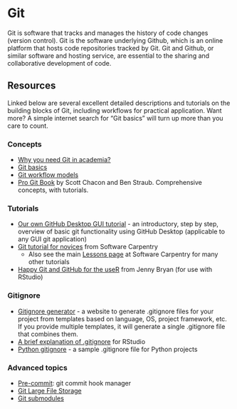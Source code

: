 # Git

Git is software that tracks and manages the history of code changes (version control). Git is the software underlying Github, which is an online platform that hosts code repositories tracked by Git. Git and Github, or similar software and hosting service, are essential to the sharing and collaborative development of code.

## Resources

Linked below are several excellent detailed descriptions and tutorials on the building blocks of Git, including workflows for practical application. Want more? A simple internet search for “Git basics” will turn up more than you care to count.

### Concepts
* [Why you need Git in academia?](https://github.com/mikecroucher/Git_Academic_Benefits)
* [Git basics](https://docs.github.com/en/get-started/using-git/about-git)
* [Git workflow models](https://www.atlassian.com/git/tutorials/comparing-workflows)
* [Pro Git Book](https://git-scm.com/book/en/v2) by Scott Chacon and Ben Straub. Comprehensive concepts, with tutorials.

### Tutorials
* [Our own GitHub Desktop GUI tutorial](../tutorials/git/index.md) - an introductory, step by step, overview of basic git functionality using GitHub Desktop (applicable to any GUI git application)
* [Git tutorial for novices](https://swcarpentry.github.io/git-novice/) from Software Carpentry
    * Also see the main [Lessons page](https://software-carpentry.org/lessons/) at Software Carpentry for many other tutorials
* [Happy Git and GitHub for the useR](https://happygitwithr.com/) from Jenny Bryan (for use with RStudio)

### Gitignore
* [Gitignore generator](https://gitignore.io) - a website to generate .gitignore files for your project from templates based on language, OS, project framework, etc. If you provide multiple templates, it will generate a single .gitignore file that combines them.
* [A brief explanation of .gitignore](https://carpentries-incubator.github.io/git-Rstudio-course/02-ignore/index.html) for RStudio
* [Python gitignore](https://github.com/github/gitignore/blob/main/Python.gitignore) - a sample .gitignore file for Python projects

### Advanced topics
* [Pre-commit](https://pre-commit.com): git commit hook manager
* [Git Large File Storage](https://git-lfs.com/)
* [Git submodules](https://git-scm.com/book/en/v2/Git-Tools-Submodules)
